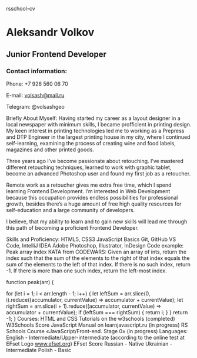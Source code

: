 rsschool-cv
# Aleksandr Volkov
## Junior Frontend Developer
### Contact information:
Phone: +7 926 560 06 70

E-mail: volsash@mail.ru

Telegram: @volsashgeo

Briefly About Myself:
Having started my career as a layout designer in a local newspaper with minimum skills, I became profficient in printing design.
My keen interest in printing technologies led me to working as a Prepress and DTP Engineer in the largest printing house in my city,
where I continued self-learning, examining the process of creating wine and food labels, magazines and other printed goods.

Three years ago I’ve become passionate about retouching. I’ve mastered different retouching techniques,
learned to work with graphic tablet, become an advanced Photoshop user and found my first job as a retoucher.

Remote work as a retoucher gives me extra free time, which I spend learning Frontend Development.
I’m interested in Web Development because this occupation provides endless possibilities for professional growth,
besides there’s a huge amount of free high quality resources for self-education and a large community of developers.

I believe, that my ability to learn and to gain new skills will lead me through this path of becoming a proficient Frontend Developer.

Skills and Proficiency:
HTML5, CSS3
JavaScript Basics
Git, GitHub
VS Code, IntelliJ IDEA
Adobe Photoshop, Illustrator, InDesign
Code example:
Peak array index KATA from CODEWARS: Given an array of ints, return the index such that the sum of the elements to the right of that index equals the sum of the elements to the left of that index. If there is no such index, return -1. If there is more than one such index, return the left-most index.

function peak(arr) {

  for (let i = 1; i < arr.length - 1; i++) {
    let leftSum = arr.slice(0, i).reduce((accumulator, currentValue) => accumulator + currentValue);
    let rightSum = arr.slice(i + 1).reduce((accumulator, currentValue) => accumulator + currentValue);
    if (leftSum === rightSum) {
      return i;
    }
  }
  return -1;
}
Courses:
HTML and CSS Tutorials on the w3schools (completed)
W3Schools Score
JavaScript Manual on learnjavascript.ru (in progress)
RS Schools Course «JavaScript/Front-end. Stage 0» (in progress)
Languages:
English - Intermediate/Upper-intermediate (according to the online test at EFset Logo www.efset.org)
EFset Score
Russian - Native
Ukrainian - Intermediate
Polish - Basic